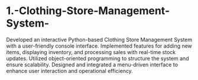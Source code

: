 # 1.-Clothing-Store-Management-System-

Developed an interactive Python-based Clothing Store Management System with a user-friendly console interface. Implemented features for adding new items,
displaying inventory, and processing sales with real-time stock updates. Utilized object-oriented programming to structure the system and ensure scalability. 
Designed and integrated a menu-driven interface to enhance user interaction and operational efficiency.
